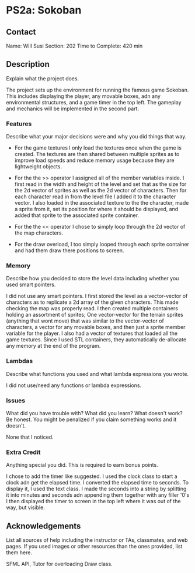 # PS2a: Sokoban

## Contact
Name: Will Susi
Section: 202
Time to Complete: 420 min 


## Description
Explain what the project does.

The project sets up the environment for running the famous game Sokoban. This includes displaying the player, any movable boxes, adn any environmental structures, and a game timer in the top left. The gameplay and mechanics will be implemented in the second part.

### Features
Describe what your major decisions were and why you did things that way.

- For the game textures I only load the textures once when the game is created. The textures are then shared between multiple sprites as to improve load speeds and reduce memory usage because they are lightweight objects. 

- For the the >> operator I assigned all of the member variables inside. I first read in the width and height of the level and set that as the size for the 2d vector of sprites as well as the 2d vector of characters. Then for each character read in from the level file I added it to the character vector. I also loaded in the associated texture to the the character, made a sprite from it, set its position for where it should be displayed, and added that sprite to the associated sprite container.

- For the the << operator I chose to simply loop through the 2d vector of the map characters.

- For the draw overload, I too simply looped through each sprite container and had them draw there positions to screen.

### Memory
Describe how you decided to store the level data including whether you used smart pointers.

I did not use any smart pointers. I first stored the level as a vector-vector of characters as to replicate a 2d array of the given characters. This made checking the map was properly read. I then created multiple containers holding an assortment of sprites; One vector-vector for the terrain sprites (anything that wont move) that was similar to the vector-vector of characters, a vector for any movable boxes, and then just a sprite member variable for the player. I also had a vector of textures that loaded all the game textures. Since I used STL containers, they automatically de-allocate any memory at the end of the program.

### Lambdas
Describe what <algorithm> functions you used and what lambda expressions you wrote.

I did not use/need any <algorithm> functions or lambda expressions. 

### Issues
What did you have trouble with?  What did you learn?  What doesn't work?  Be honest.  You might be penalized if you claim something works and it doesn't.

None that I noticed.

### Extra Credit
Anything special you did. This is required to earn bonus points.

I chose to add the timer like suggested. I used the clock class to start a clock adn get the elapsed time. I converted the elapsed time to seconds. To display it, I used the text class. I made the seconds into a string by splitting it into minutes and seconds adn appending them together with any filler '0's I then displayed the timer to screen in the top left where it was out of the way, but visible.

## Acknowledgements
List all sources of help including the instructor or TAs, classmates, and web pages.
If you used images or other resources than the ones provided, list them here.

SFML API, Tutor for overloading Draw class.